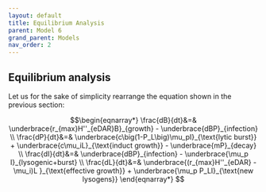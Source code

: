 ```yaml
---
layout: default
title: Equilibrium Analysis
parent: Model 6
grand_parent: Models
nav_order: 2
---
```


## Equilibrium analysis

Let us for the sake of simplicity rearrange the equation shown in the previous section:

$$\begin{eqnarray*}                                                                                 
\frac{dB}{dt}&=& \underbrace{r_{max}H''_{eDAR}B}_{growth} - \underbrace{dBP}_{infection} \\         
\frac{dP}{dt}&=& \underbrace{c\big(1-P_L\big)\mu_pI}_{\text{lytic burst}} +
\underbrace{c\mu_iL}_{\text{induct growth}} - \underbrace{mP}_{decay} \\                         
\frac{dI}{dt}&=& \underbrace{dBP}_{infection} - \underbrace{\mu_p I}_{lysogenic+burst} \\  
\frac{dL}{dt}&=& \underbrace{(r_{max}H''_{eDAR} - \mu_i)L }_{\text{effective growth}} +  \underbrace{\mu_p P_LI}_{\text{new lysogens}} 
\end{eqnarray*} $$





 
